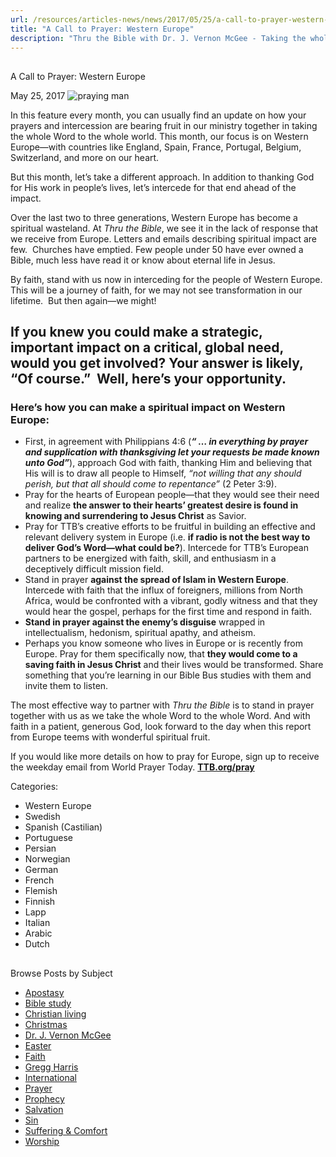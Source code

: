 ```yaml
---
url: /resources/articles-news/news/2017/05/25/a-call-to-prayer-western-europe
title: "A Call to Prayer: Western Europe"
description: "Thru the Bible with Dr. J. Vernon McGee - Taking the whole Word to the whole world"
---
```







## 
 A Call to Prayer: Western Europe


May 25, 2017
![praying man](https://ttb.org/images/default-source/Features-and-News/praying-man7b0d71bc3a386c16a304ff00002a62bc.jpg?sfvrsn=be351d16_0 "praying man")




 In this feature every month, you can usually find an update on how your prayers and intercession are bearing fruit in our ministry together in taking the whole Word to the whole world. This month, our focus is on Western Europe—with countries like England, Spain, France, Portugal, Belgium, Switzerland, and more on our heart.   

  

But this month, let’s take a different approach. In addition to thanking God for His work in people’s lives, let’s intercede for that end ahead of the impact.   

  

Over the last two to three generations, Western Europe has become a spiritual wasteland. At *Thru the Bible*, we see it in the lack of response that we receive from Europe. Letters and emails describing spiritual impact are few.  Churches have emptied. Few people under 50 have ever owned a Bible, much less have read it or know about eternal life in Jesus.   

  

By faith, stand with us now in interceding for the people of Western Europe. This will be a journey of faith, for we may not see transformation in our lifetime.  But then again—we might!
## If you knew you could make a strategic, important impact on a critical, global need, would you get involved? Your answer is likely, “Of course.”  Well, here’s your opportunity.


### Here’s how you can make a spiritual impact on Western Europe:


* First, in agreement with Philippians 4:6 (***“ … in everything by prayer and supplication with thanksgiving let your requests be made known unto God”***), approach God with faith, thanking Him and believing that His will is to draw all people to Himself, *“not willing that any should perish, but that all should come to repentance”* (2 Peter 3:9).
* Pray for the hearts of European people—that they would see their need and realize **the answer to their hearts’ greatest desire is found in knowing and surrendering to Jesus Christ** as Savior.
* Pray for TTB’s creative efforts to be fruitful in building an effective and relevant delivery system in Europe (i.e. **if radio is not the best way to deliver God’s Word—what could be?**). Intercede for TTB’s European partners to be energized with faith, skill, and enthusiasm in a deceptively difficult mission field.
* Stand in prayer **against the spread of Islam in Western Europe**. Intercede with faith that the influx of foreigners, millions from North Africa, would be confronted with a vibrant, godly witness and that they would hear the gospel, perhaps for the first time and respond in faith.
* **Stand in prayer against the enemy’s disguise** wrapped in intellectualism, hedonism, spiritual apathy, and atheism.
* Perhaps you know someone who lives in Europe or is recently from Europe. Pray for them specifically now, that **they would come to a saving faith in Jesus Christ** and their lives would be transformed. Share something that you’re learning in our Bible Bus studies with them and invite them to listen.


The most effective way to partner with *Thru the Bible* is to stand in prayer together with us as we take the whole Word to the whole Word. And with faith in a patient, generous God, look forward to the day when this report from Europe teems with wonderful spiritual fruit.   

  

If you would like more details on how to pray for Europe, sign up to receive the weekday email from World Prayer Today. **[TTB.org/pray](http://www.TTB.org/pray)**  

  


Categories: 


* Western Europe
* Swedish
* Spanish (Castilian)
* Portuguese
* Persian
* Norwegian
* German
* French
* Flemish
* Finnish
* Lapp
* Italian
* Arabic
* Dutch









## 
 Browse Posts by Subject


* [Apostasy](/resources/articles-news/-in-tags/tags/Apostasy)
* [Bible study](/resources/articles-news/-in-tags/tags/Bible-study)
* [Christian living](/resources/articles-news/-in-tags/tags/Christian-living)
* [Christmas](/resources/articles-news/-in-tags/tags/Christmas)
* [Dr. J. Vernon McGee](/resources/articles-news/-in-tags/tags/Dr-J-Vernon-McGee)
* [Easter](/resources/articles-news/-in-tags/tags/easter)
* [Faith](/resources/articles-news/-in-tags/tags/Faith)
* [Gregg Harris](/resources/articles-news/-in-tags/tags/Gregg-Harris)
* [International](/resources/articles-news/-in-tags/tags/International)
* [Prayer](/resources/articles-news/-in-tags/tags/prayer)
* [Prophecy](/resources/articles-news/-in-tags/tags/Prophecy)
* [Salvation](/resources/articles-news/-in-tags/tags/Salvation)
* [Sin](/resources/articles-news/-in-tags/tags/sin)
* [Suffering & Comfort](/resources/articles-news/-in-tags/tags/Suffering-Comfort)
* [Worship](/resources/articles-news/-in-tags/tags/worship)






